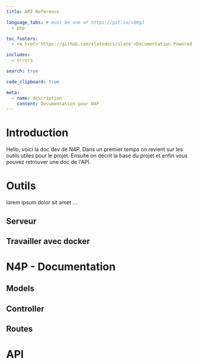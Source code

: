 ```yaml
---
title: API Reference

language_tabs: # must be one of https://git.io/vQNgJ
  - php

toc_footers:
  - <a href='https://github.com/slatedocs/slate'>Documentation Powered by Slate</a>

includes:
  - errors

search: true

code_clipboard: true

meta:
  - name: description
    content: Documentation pour N4P
---
```


# Introduction

Hello, voici la doc dev de N4P. Dans un premier temps on revient sur les outils utiles pour le projet.
Ensuite on décrit la base du projet et enfin vous pouvez retrouver une doc de l'API.

# Outils
lorem ipsum dolor sit amet ...

## Serveur

## Travailler avec docker


# N4P - Documentation

## Models

## Controller

## Routes

# API


